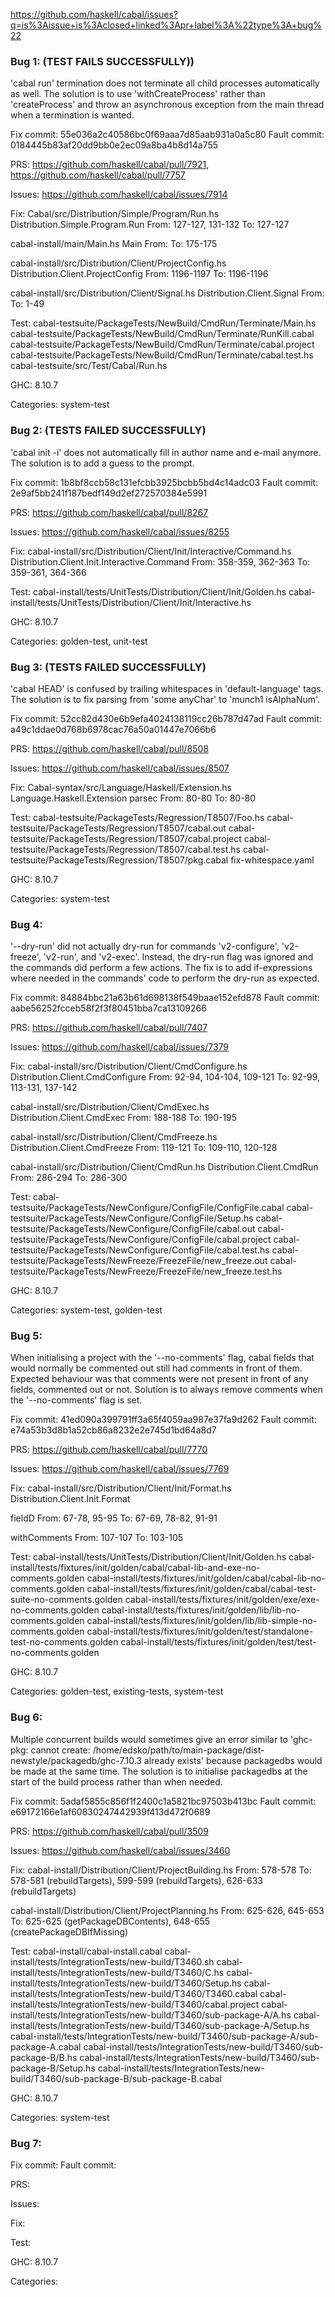 https://github.com/haskell/cabal/issues?q=is%3Aissue+is%3Aclosed+linked%3Apr+label%3A%22type%3A+bug%22

### Bug 1: (TEST FAILS SUCCESSFULLY))
'cabal run' termination does not terminate all child processes automatically as well. The solution is to use 'withCreateProcess' rather than 'createProcess' and throw an asynchronous exception from the main thread when a termination is wanted.

Fix commit: 55e036a2c40586bc0f69aaa7d85aab931a0a5c80
Fault commit: 0184445b83af20dd9bb0e2ec09a8ba4b8d14a755

PRS:
https://github.com/haskell/cabal/pull/7921, https://github.com/haskell/cabal/pull/7757

Issues:
https://github.com/haskell/cabal/issues/7914

Fix:
Cabal/src/Distribution/Simple/Program/Run.hs
Distribution.Simple.Program.Run
From: 127-127, 131-132
To: 127-127

cabal-install/main/Main.hs
Main
From: 
To: 175-175

cabal-install/src/Distribution/Client/ProjectConfig.hs
Distribution.Client.ProjectConfig
From: 1196-1197
To: 1196-1196

cabal-install/src/Distribution/Client/Signal.hs
Distribution.Client.Signal
From: 
To: 1-49

Test:
cabal-testsuite/PackageTests/NewBuild/CmdRun/Terminate/Main.hs
cabal-testsuite/PackageTests/NewBuild/CmdRun/Terminate/RunKill.cabal
cabal-testsuite/PackageTests/NewBuild/CmdRun/Terminate/cabal.project
cabal-testsuite/PackageTests/NewBuild/CmdRun/Terminate/cabal.test.hs
cabal-testsuite/src/Test/Cabal/Run.hs

GHC: 8.10.7

Categories:
system-test


### Bug 2:  (TESTS FAILED SUCCESSFULLY)
'cabal init -i' does not automatically fill in author name and e-mail anymore. The solution is to add a guess to the prompt.

Fix commit: 1b8bf8ccb58c131efcbb3925bcbb5bd4c14adc03
Fault commit: 2e9af5bb241f187bedf149d2ef272570384e5991

PRS:
https://github.com/haskell/cabal/pull/8267

Issues:
https://github.com/haskell/cabal/issues/8255

Fix:
cabal-install/src/Distribution/Client/Init/Interactive/Command.hs
Distribution.Client.Init.Interactive.Command
From: 358-359, 362-363
To: 359-361, 364-366

Test:
cabal-install/tests/UnitTests/Distribution/Client/Init/Golden.hs
cabal-install/tests/UnitTests/Distribution/Client/Init/Interactive.hs

GHC: 8.10.7

Categories: 
golden-test, unit-test

### Bug 3: (TESTS FAILED SUCCESSFULLY)
'cabal HEAD' is confused by trailing whitespaces in 'default-language' tags. The solution is to fix parsing from 'some anyChar' to 'munch1 isAlphaNum'.

Fix commit: 52cc82d430e6b9efa4024138119cc26b787d47ad
Fault commit: a49c1ddae0d768b6978cac76a50a01447e7066b6

PRS:
https://github.com/haskell/cabal/pull/8508

Issues:
https://github.com/haskell/cabal/issues/8507

Fix:
Cabal-syntax/src/Language/Haskell/Extension.hs
Language.Haskell.Extension
parsec
From: 80-80
To: 80-80

Test:
cabal-testsuite/PackageTests/Regression/T8507/Foo.hs
cabal-testsuite/PackageTests/Regression/T8507/cabal.out
cabal-testsuite/PackageTests/Regression/T8507/cabal.project
cabal-testsuite/PackageTests/Regression/T8507/cabal.test.hs
cabal-testsuite/PackageTests/Regression/T8507/pkg.cabal
fix-whitespace.yaml

GHC: 8.10.7

Categories: 
system-test


### Bug 4:
'--dry-run' did not actually dry-run for commands 'v2-configure', 'v2-freeze', 'v2-run', and 'v2-exec'. Instead, the dry-run flag was ignored and the commands did perform a few actions. The fix is to add if-expressions where needed in the commands' code to perform the dry-run as expected.

Fix commit: 84884bbc21a63b61d698138f549baae152efd878
Fault commit: aabe56252fcceb58f2f3f80451bba7ca13109266

PRS:
https://github.com/haskell/cabal/pull/7407

Issues:
https://github.com/haskell/cabal/issues/7379

Fix:
cabal-install/src/Distribution/Client/CmdConfigure.hs
Distribution.Client.CmdConfigure
From: 92-94, 104-104, 109-121
To: 92-99, 113-131, 137-142

cabal-install/src/Distribution/Client/CmdExec.hs
Distribution.Client.CmdExec
From: 188-188
To: 190-195

cabal-install/src/Distribution/Client/CmdFreeze.hs
Distribution.Client.CmdFreeze
From: 119-121
To: 109-110, 120-128

cabal-install/src/Distribution/Client/CmdRun.hs
Distribution.Client.CmdRun
From: 286-294
To: 286-300


Test:
cabal-testsuite/PackageTests/NewConfigure/ConfigFile/ConfigFile.cabal
cabal-testsuite/PackageTests/NewConfigure/ConfigFile/Setup.hs
cabal-testsuite/PackageTests/NewConfigure/ConfigFile/cabal.out
cabal-testsuite/PackageTests/NewConfigure/ConfigFile/cabal.project
cabal-testsuite/PackageTests/NewConfigure/ConfigFile/cabal.test.hs
cabal-testsuite/PackageTests/NewFreeze/FreezeFile/new_freeze.out
cabal-testsuite/PackageTests/NewFreeze/FreezeFile/new_freeze.test.hs

GHC: 8.10.7

Categories: 
system-test, golden-test

### Bug 5:
When initialising a project with the '--no-comments' flag, cabal fields that would normally be commented out still had comments in front of them. Expected behaviour was that comments were not present in front of any fields, commented out or not. Solution is to always remove comments when the '--no-comments' flag is set.

Fix commit: 41ed090a399791ff3a65f4059aa987e37fa9d262
Fault commit: e74a53b3d8b1a52cb86a8232e2e745d1bd64a8d7

PRS:
https://github.com/haskell/cabal/pull/7770

Issues:
https://github.com/haskell/cabal/issues/7769

Fix:
cabal-install/src/Distribution/Client/Init/Format.hs
Distribution.Client.Init.Format

fieldD
From: 67-78, 95-95
To: 67-69, 78-82, 91-91

withComments
From: 107-107
To: 103-105

Test:
cabal-install/tests/UnitTests/Distribution/Client/Init/Golden.hs
cabal-install/tests/fixtures/init/golden/cabal/cabal-lib-and-exe-no-comments.golden
cabal-install/tests/fixtures/init/golden/cabal/cabal-lib-no-comments.golden
cabal-install/tests/fixtures/init/golden/cabal/cabal-test-suite-no-comments.golden
cabal-install/tests/fixtures/init/golden/exe/exe-no-comments.golden
cabal-install/tests/fixtures/init/golden/lib/lib-no-comments.golden
cabal-install/tests/fixtures/init/golden/lib/lib-simple-no-comments.golden
cabal-install/tests/fixtures/init/golden/test/standalone-test-no-comments.golden
cabal-install/tests/fixtures/init/golden/test/test-no-comments.golden

GHC: 8.10.7

Categories: 
golden-test, existing-tests, system-test

### Bug 6:
Multiple concurrent builds would sometimes give an error similar to 'ghc-pkg: cannot create: /home/edsko/path/to/main-package/dist-newstyle/packagedb/ghc-7.10.3 already exists' because packagedbs would be made at the same time. The solution is to initialise packagedbs at the start of the build process rather than when needed.

Fix commit: 5adaf5855c856f1f2400c1a5821bc97503b413bc
Fault commit: e69172166e1af60830247442939f413d472f0689

PRS:
https://github.com/haskell/cabal/pull/3509

Issues:
https://github.com/haskell/cabal/issues/3460

Fix:
cabal-install/Distribution/Client/ProjectBuilding.hs
From: 578-578
To: 578-581 (rebuildTargets), 599-599 (rebuildTargets), 626-633 (rebuildTargets)

cabal-install/Distribution/Client/ProjectPlanning.hs
From: 625-626, 645-653
To: 625-625 (getPackageDBContents), 648-655 (createPackageDBIfMissing)


Test:
cabal-install/cabal-install.cabal
cabal-install/tests/IntegrationTests/new-build/T3460.sh
cabal-install/tests/IntegrationTests/new-build/T3460/C.hs
cabal-install/tests/IntegrationTests/new-build/T3460/Setup.hs
cabal-install/tests/IntegrationTests/new-build/T3460/T3460.cabal
cabal-install/tests/IntegrationTests/new-build/T3460/cabal.project
cabal-install/tests/IntegrationTests/new-build/T3460/sub-package-A/A.hs
cabal-install/tests/IntegrationTests/new-build/T3460/sub-package-A/Setup.hs
cabal-install/tests/IntegrationTests/new-build/T3460/sub-package-A/sub-package-A.cabal
cabal-install/tests/IntegrationTests/new-build/T3460/sub-package-B/B.hs
cabal-install/tests/IntegrationTests/new-build/T3460/sub-package-B/Setup.hs
cabal-install/tests/IntegrationTests/new-build/T3460/sub-package-B/sub-package-B.cabal

GHC: 8.10.7

Categories: 
system-test

### Bug 7:


Fix commit: 
Fault commit: 

PRS:


Issues:


Fix:


Test:


GHC: 8.10.7

Categories: 




